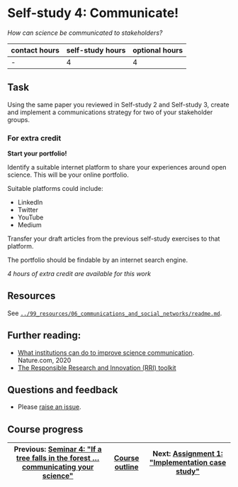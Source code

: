 # Self-study 4: Communicate!
_*How can science be communicated to stakeholders?*_

| contact hours | self-study hours | optional hours |
|---|---|---|
| - | 4 | 4 |

## Task
Using the same paper you reviewed in Self-study 2 and Self-study 3, create and implement a communications strategy for two of your stakeholder groups.

### For extra credit
**Start your portfolio!**

Identify a suitable internet platform to share your experiences around open science. This will be your online portfolio.

Suitable platforms could include:
- LinkedIn
- Twitter
- YouTube
- Medium

Transfer your draft articles from the previous self-study exercises to that platform.

The portfolio should be findable by an internet search engine.

_4 hours of extra credit are available for this work_

## Resources
See [`../99_resources/06_communications_and_social_networks/readme.md`](../99_resources/06_communications_and_social_networks/readme.md).

## Further reading:
- [What institutions can do to improve science communication](https://www.nature.com/articles/d41586-019-03869-7). Nature.com, 2020
- [The Responsible Research and Innovation (RRI) toolkit](https://rri-tools.eu/research-community)

## Questions and feedback
- Please [raise an issue](../../../issues).

## Course progress
| Previous: [Seminar 4: "If a tree falls in the forest … communicating your science"](../07_seminar4/readme.md) | [Course outline](../readme.md#course-outline) |Next: [Assignment 1: "Implementation case study"](../09_assignment1/readme.md) |
|--|--|--|
